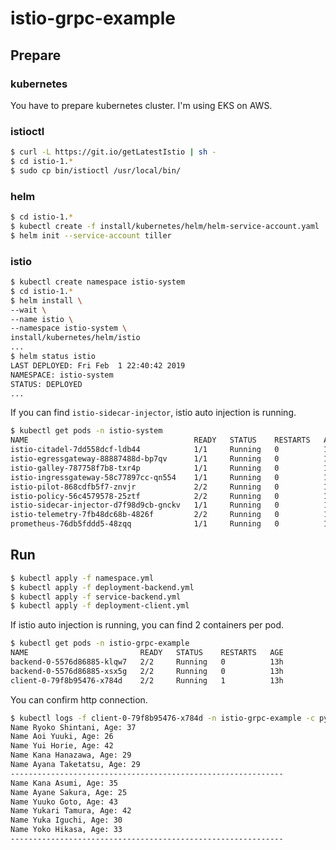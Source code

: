 # istio-grpc-example

## Prepare
### kubernetes
You have to prepare kubernetes cluster. I'm using EKS on AWS.

### istioctl

```bash
$ curl -L https://git.io/getLatestIstio | sh -
$ cd istio-1.*
$ sudo cp bin/istioctl /usr/local/bin/
```

### helm

```bash
$ cd istio-1.*
$ kubectl create -f install/kubernetes/helm/helm-service-account.yaml
$ helm init --service-account tiller
```

### istio

```bash
$ kubectl create namespace istio-system
$ cd istio-1.*
$ helm install \
--wait \
--name istio \
--namespace istio-system \
install/kubernetes/helm/istio
...
$ helm status istio
LAST DEPLOYED: Fri Feb  1 22:40:42 2019
NAMESPACE: istio-system
STATUS: DEPLOYED
...
```
If you can find `istio-sidecar-injector`, istio auto injection is running.

```bash
$ kubectl get pods -n istio-system
NAME                                     READY   STATUS    RESTARTS   AGE
istio-citadel-7dd558dcf-ldb44            1/1     Running   0          17h
istio-egressgateway-88887488d-bp7qv      1/1     Running   0          17h
istio-galley-787758f7b8-txr4p            1/1     Running   0          17h
istio-ingressgateway-58c77897cc-qn554    1/1     Running   0          17h
istio-pilot-868cdfb5f7-znvjr             2/2     Running   0          17h
istio-policy-56c4579578-25ztf            2/2     Running   0          17h
istio-sidecar-injector-d7f98d9cb-gnckv   1/1     Running   0          17h
istio-telemetry-7fb48dc68b-4826f         2/2     Running   0          17h
prometheus-76db5fddd5-48zqq              1/1     Running   0          17h
```

## Run

```bash
$ kubectl apply -f namespace.yml
$ kubectl apply -f deployment-backend.yml
$ kubectl apply -f service-backend.yml
$ kubectl apply -f deployment-client.yml
```

If istio auto injection is running, you can find 2 containers per pod.

```bash
$ kubectl get pods -n istio-grpc-example
NAME                         READY   STATUS    RESTARTS   AGE
backend-0-5576d86885-klqw7   2/2     Running   0          13h
backend-0-5576d86885-xsx5g   2/2     Running   0          13h
client-0-79f8b95476-x784d    2/2     Running   1          13h
```

You can confirm http connection.

```bash
$ kubectl logs -f client-0-79f8b95476-x784d -n istio-grpc-example -c python
Name Ryoko Shintani, Age: 37
Name Aoi Yuuki, Age: 26
Name Yui Horie, Age: 42
Name Kana Hanazawa, Age: 29
Name Ayana Taketatsu, Age: 29
-------------------------------------------------------------
Name Kana Asumi, Age: 35
Name Ayane Sakura, Age: 25
Name Yuuko Goto, Age: 43
Name Yukari Tamura, Age: 42
Name Yuka Iguchi, Age: 30
Name Yoko Hikasa, Age: 33
-------------------------------------------------------------
```
